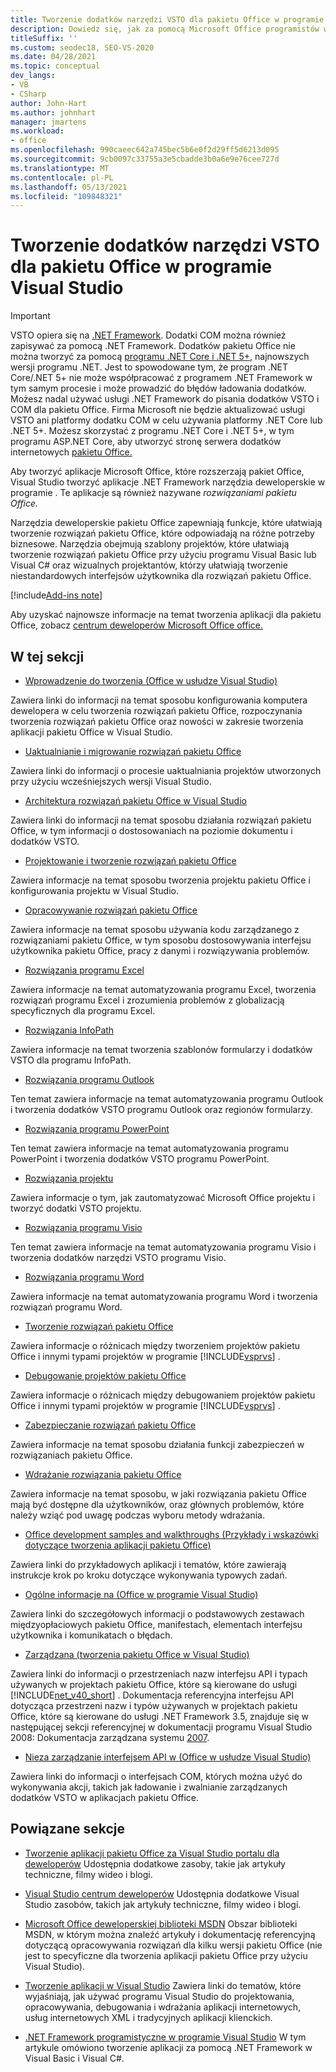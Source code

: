 ```yaml
---
title: Tworzenie dodatków narzędzi VSTO dla pakietu Office w programie Visual Studio
description: Dowiedz się, jak za pomocą Microsoft Office programistów w programie Visual Studio tworzyć .NET Framework, które rozszerzają pakiet Office.
titleSuffix: ''
ms.custom: seodec18, SEO-VS-2020
ms.date: 04/28/2021
ms.topic: conceptual
dev_langs:
- VB
- CSharp
author: John-Hart
ms.author: johnhart
manager: jmartens
ms.workload:
- office
ms.openlocfilehash: 990caeec642a745bec5b6e0f2d29ff5d6213d095
ms.sourcegitcommit: 9cb0097c33755a3e5cbadde3b0a6e9e76cee727d
ms.translationtype: MT
ms.contentlocale: pl-PL
ms.lasthandoff: 05/13/2021
ms.locfileid: "109848321"
---
```

# <a name="create-vsto-add-ins-for-office-by-using-visual-studio"></a>Tworzenie dodatków narzędzi VSTO dla pakietu Office w programie Visual Studio
> [!IMPORTANT]
> VSTO opiera się na [.NET Framework](https://docs.microsoft.com/dotnet/framework/get-started/overview). Dodatki COM można również zapisywać za pomocą .NET Framework. Dodatków pakietu Office nie można tworzyć za pomocą [programu .NET Core i .NET 5+](https://docs.microsoft.com/dotnet/core/dotnet-five), najnowszych wersji programu .NET. Jest to spowodowane tym, że program .NET Core/.NET 5+ nie może współpracować z programem .NET Framework w tym samym procesie i może prowadzić do błędów ładowania dodatków. Możesz nadal używać usługi .NET Framework do pisania dodatków VSTO i COM dla pakietu Office. Firma Microsoft nie będzie aktualizować usługi VSTO ani platformy dodatku COM w celu używania platformy .NET Core lub .NET 5+. Możesz skorzystać z programu .NET Core i .NET 5+, w tym programu ASP.NET Core, aby utworzyć stronę serwera dodatków internetowych [pakietu Office.](https://docs.microsoft.com/office/dev/add-ins/overview/office-add-ins)

  Aby tworzyć aplikacje Microsoft Office, które rozszerzają pakiet Office, Visual Studio tworzyć aplikacje .NET Framework narzędzia deweloperskie w programie . Te aplikacje są również nazywane *rozwiązaniami pakietu Office.*

 Narzędzia deweloperskie pakietu Office zapewniają funkcje, które ułatwiają tworzenie rozwiązań pakietu Office, które odpowiadają na różne potrzeby biznesowe. Narzędzia obejmują szablony projektów, które ułatwiają tworzenie rozwiązań pakietu Office przy użyciu programu Visual Basic lub Visual C# oraz wizualnych projektantów, którzy ułatwiają tworzenie niestandardowych interfejsów użytkownika dla rozwiązań pakietu Office.

[!include[Add-ins note](includes/addinsnote.md)]

 Aby uzyskać najnowsze informacje na temat tworzenia aplikacji dla pakietu Office, zobacz [centrum deweloperów Microsoft Office office.](https://developer.microsoft.com/office/docs)

## <a name="in-this-section"></a>W tej sekcji
- [Wprowadzenie do tworzenia &#40;Office w usłudze Visual Studio&#41;](getting-started-office-development-in-visual-studio.md)

 Zawiera linki do informacji na temat sposobu konfigurowania komputera dewelopera w celu tworzenia rozwiązań pakietu Office, rozpoczynania tworzenia rozwiązań pakietu Office oraz nowości w zakresie tworzenia aplikacji pakietu Office w Visual Studio.

- [Uaktualnianie i migrowanie rozwiązań pakietu Office](upgrading-and-migrating-office-solutions.md)

 Zawiera linki do informacji o procesie uaktualniania projektów utworzonych przy użyciu wcześniejszych wersji Visual Studio.

- [Architektura rozwiązań pakietu Office w Visual Studio](architecture-of-office-solutions-in-visual-studio.md)

 Zawiera linki do informacji na temat sposobu działania rozwiązań pakietu Office, w tym informacji o dostosowaniach na poziomie dokumentu i dodatków VSTO.

- [Projektowanie i tworzenie rozwiązań pakietu Office](designing-and-creating-office-solutions.md)

 Zawiera informacje na temat sposobu tworzenia projektu pakietu Office i konfigurowania projektu w Visual Studio.

- [Opracowywanie rozwiązań pakietu Office](developing-office-solutions.md)

 Zawiera informacje na temat sposobu używania kodu zarządzanego z rozwiązaniami pakietu Office, w tym sposobu dostosowywania interfejsu użytkownika pakietu Office, pracy z danymi i rozwiązywania problemów.

- [Rozwiązania programu Excel](excel-solutions.md)

 Zawiera informacje na temat automatyzowania programu Excel, tworzenia rozwiązań programu Excel i zrozumienia problemów z globalizacją specyficznych dla programu Excel.

- [Rozwiązania InfoPath](infopath-solutions.md)

 Zawiera informacje na temat tworzenia szablonów formularzy i dodatków VSTO dla programu InfoPath.

- [Rozwiązania programu Outlook](outlook-solutions.md)

 Ten temat zawiera informacje na temat automatyzowania programu Outlook i tworzenia dodatków VSTO programu Outlook oraz regionów formularzy.

- [Rozwiązania programu PowerPoint](powerpoint-solutions.md)

 Ten temat zawiera informacje na temat automatyzowania programu PowerPoint i tworzenia dodatków VSTO programu PowerPoint.

- [Rozwiązania projektu](project-solutions.md)

 Zawiera informacje o tym, jak zautomatyzować Microsoft Office projektu i tworzyć dodatki VSTO projektu.

- [Rozwiązania programu Visio](visio-solutions.md)

 Ten temat zawiera informacje na temat automatyzowania programu Visio i tworzenia dodatków narzędzi VSTO programu Visio.

- [Rozwiązania programu Word](word-solutions.md)

 Zawiera informacje na temat automatyzowania programu Word i tworzenia rozwiązań programu Word.

- [Tworzenie rozwiązań pakietu Office](building-office-solutions.md)

 Zawiera informacje o różnicach między tworzeniem projektów pakietu Office i innymi typami projektów w programie [!INCLUDE[vsprvs](../sharepoint/includes/vsprvs-md.md)] .

- [Debugowanie projektów pakietu Office](debugging-office-projects.md)

 Zawiera informacje o różnicach między debugowaniem projektów pakietu Office i innymi typami projektów w programie [!INCLUDE[vsprvs](../sharepoint/includes/vsprvs-md.md)] .

- [Zabezpieczanie rozwiązań pakietu Office](securing-office-solutions.md)

 Zawiera informacje na temat sposobu działania funkcji zabezpieczeń w rozwiązaniach pakietu Office.

- [Wdrażanie rozwiązania pakietu Office](deploying-an-office-solution.md)

 Zawiera informacje na temat sposobu, w jaki rozwiązania pakietu Office mają być dostępne dla użytkowników, oraz głównych problemów, które należy wziąć pod uwagę podczas wyboru metody wdrażania.

- [Office development samples and walkthroughs (Przykłady i wskazówki dotyczące tworzenia aplikacji pakietu Office)](office-development-samples-and-walkthroughs.md)

 Zawiera linki do przykładowych aplikacji i tematów, które zawierają instrukcje krok po kroku dotyczące wykonywania typowych zadań.

- [Ogólne informacje na &#40;Office w programie Visual Studio&#41;](general-reference-office-development-in-visual-studio.md)

 Zawiera linki do szczegółowych informacji o podstawowych zestawach międzyopłaciowych pakietu Office, manifestach, elementach interfejsu użytkownika i komunikatach o błędach.

- [Zarządzana &#40;tworzenia pakietu Office w Visual Studio&#41;](managed-reference-office-development-in-visual-studio.md)

 Zawiera linki do informacji o przestrzeniach nazw interfejsu API i typach używanych w projektach pakietu Office, które są kierowane do usługi [!INCLUDE[net_v40_short](../sharepoint/includes/net-v40-short-md.md)] . Dokumentacja referencyjna interfejsu API dotycząca przestrzeni nazw i typów używanych w projektach pakietu Office, które są kierowane do usługi .NET Framework 3.5, znajduje się w następującej sekcji referencyjnej w dokumentacji programu Visual Studio 2008: Dokumentacja zarządzana systemu [2007](managed-reference-office-development-in-visual-studio.md).

- [Nieza zarządzanie interfejsem API w &#40;Office w usłudze Visual Studio&#41;](unmanaged-api-reference-office-development-in-visual-studio.md)

 Zawiera linki do informacji o interfejsach COM, których można użyć do wykonywania akcji, takich jak ładowanie i zwalnianie zarządzanych dodatków VSTO w aplikacjach pakietu Office.

## <a name="related-sections"></a>Powiązane sekcje
- [Tworzenie aplikacji pakietu Office za Visual Studio portalu dla deweloperów](https://developer.microsoft.com/office/docs) Udostępnia dodatkowe zasoby, takie jak artykuły techniczne, filmy wideo i blogi.

- [Visual Studio centrum deweloperów](https://visualstudio.microsoft.com/) Udostępnia dodatkowe Visual Studio zasobów, takich jak artykuły techniczne, filmy wideo i blogi.

- [Microsoft Office deweloperskiej biblioteki MSDN](/previous-versions/office/office-12/bb726434(v=office.12)) Obszar biblioteki MSDN, w którym można znaleźć artykuły i dokumentację referencyjną dotyczącą opracowywania rozwiązań dla kilku wersji pakietu Office (nie jest to specyficzne dla tworzenia aplikacji pakietu Office przy użyciu Visual Studio).

- [Tworzenie aplikacji w Visual Studio](/previous-versions/h8w79z10(v=vs.140)) Zawiera linki do tematów, które wyjaśniają, jak używać programu Visual Studio do projektowania, opracowywania, debugowania i wdrażania aplikacji internetowych, usług internetowych XML i tradycyjnych aplikacji klienckich.

- [.NET Framework programistyczne w programie Visual Studio](/previous-versions/visualstudio/visual-studio-2010/k1s94fta(v=vs.100)) W tym artykule omówiono tworzenie aplikacji za pomocą .NET Framework w Visual Basic i Visual C#.
